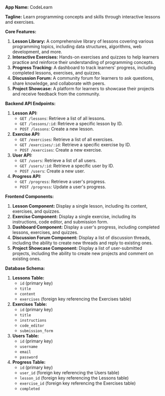 **App Name:** CodeLearn

**Tagline:** Learn programming concepts and skills through interactive lessons and exercises.

**Core Features:**

1. **Lesson Library:** A comprehensive library of lessons covering various programming topics, including data structures, algorithms, web development, and more.
2. **Interactive Exercises:** Hands-on exercises and quizzes to help learners practice and reinforce their understanding of programming concepts.
3. **Progress Tracking:** A dashboard to track learners' progress, including completed lessons, exercises, and quizzes.
4. **Discussion Forum:** A community forum for learners to ask questions, share knowledge, and collaborate with peers.
5. **Project Showcase:** A platform for learners to showcase their projects and receive feedback from the community.

**Backend API Endpoints:**

1. **Lesson API:**
   - `GET /lessons`: Retrieve a list of all lessons.
   - `GET /lessons/:id`: Retrieve a specific lesson by ID.
   - `POST /lessons`: Create a new lesson.
2. **Exercise API:**
   - `GET /exercises`: Retrieve a list of all exercises.
   - `GET /exercises/:id`: Retrieve a specific exercise by ID.
   - `POST /exercises`: Create a new exercise.
3. **User API:**
   - `GET /users`: Retrieve a list of all users.
   - `GET /users/:id`: Retrieve a specific user by ID.
   - `POST /users`: Create a new user.
4. **Progress API:**
   - `GET /progress`: Retrieve a user's progress.
   - `POST /progress`: Update a user's progress.

**Frontend Components:**

1. **Lesson Component:** Display a single lesson, including its content, exercises, and quizzes.
2. **Exercise Component:** Display a single exercise, including its instructions, code editor, and submission form.
3. **Dashboard Component:** Display a user's progress, including completed lessons, exercises, and quizzes.
4. **Discussion Forum Component:** Display a list of discussion threads, including the ability to create new threads and reply to existing ones.
5. **Project Showcase Component:** Display a list of user-submitted projects, including the ability to create new projects and comment on existing ones.

**Database Schema:**

1. **Lessons Table:**
   - `id` (primary key)
   - `title`
   - `content`
   - `exercises` (foreign key referencing the Exercises table)
2. **Exercises Table:**
   - `id` (primary key)
   - `title`
   - `instructions`
   - `code_editor`
   - `submission_form`
3. **Users Table:**
   - `id` (primary key)
   - `username`
   - `email`
   - `password`
4. **Progress Table:**
   - `id` (primary key)
   - `user_id` (foreign key referencing the Users table)
   - `lesson_id` (foreign key referencing the Lessons table)
   - `exercise_id` (foreign key referencing the Exercises table)
   - `completed`

